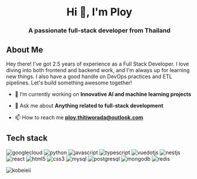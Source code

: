 <h1 align="center">Hi 👋, I'm Ploy</h1>
<h3 align="center">A passionate full-stack developer from Thailand</h3>

## About Me

Hey there! I've got 2.5 years of experience as a Full Stack Developer. I love diving into both frontend and backend work, and I'm always up for learning new things. I also have a good handle on DevOps practices and ETL pipelines. Let's build something awesome together!


- 🔭 I’m currently working on **Innovative AI and machine learning projects**

- 💬 Ask me about **Anything related to full-stack development**

- 📫 How to reach me **ploy.thitiworada@outlook.com**

## Tech stack

![googlecloud](https://img.shields.io/badge/googlecloud-4285F4?style=for-the-badge&logo=googlecloud&logoColor=white)
![python](https://img.shields.io/badge/python-3776AB?style=for-the-badge&logo=python&logoColor=white)
![javascript](https://img.shields.io/badge/javascript-F7DF1E?style=for-the-badge&logo=javascript&logoColor=black)
![typescript](https://img.shields.io/badge/typescript-3178C6?style=for-the-badge&logo=typescript&logoColor=white)
![vuedotjs](https://img.shields.io/badge/vuejs-4FC08D?style=for-the-badge&logo=vuedotjs&logoColor=white)
![nestjs](https://img.shields.io/badge/nestjs-E0234E?style=for-the-badge&logo=nestjs&logoColor=white)
![react](https://img.shields.io/badge/react-61DAFB?style=for-the-badge&logo=react&logoColor=black)
![html5](https://img.shields.io/badge/html5-E34F26?style=for-the-badge&logo=html5&logoColor=white)
![css3](https://img.shields.io/badge/css3-1572B6?style=for-the-badge&logo=css3&logoColor=white)
![mysql](https://img.shields.io/badge/mysql-4479A1?style=for-the-badge&logo=mysql&logoColor=white)
![postgresql](https://img.shields.io/badge/postgresql-4169E1?style=for-the-badge&logo=postgresql&logoColor=white)
![mongodb](https://img.shields.io/badge/mongodb-47A248?style=for-the-badge&logo=mongodb&logoColor=white)
![redis](https://img.shields.io/badge/redis-FF4438?style=for-the-badge&logo=redis&logoColor=white)

<p><img align="left" src="https://github-readme-stats.vercel.app/api/top-langs?username=kobeieii&show_icons=true&locale=en&layout=compact" alt="kobeieii" /></p>
